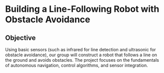 <h1> <strong> Building a Line-Following Robot with Obstacle Avoidance </strong> </h1>

<h2> Objective </h2>

<p> Using basic sensors (such as infrared for line detection and ultrasonic for obstacle avoidance),
  our group will construct a robot that follows a line on the ground and avoids obstacles. 
  The project focuses on the fundamentals of autonomous navigation, control algorithms, and sensor integration. </p>

